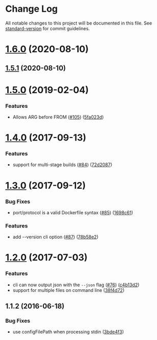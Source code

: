 # Change Log

All notable changes to this project will be documented in this file. See [standard-version](https://github.com/conventional-changelog/standard-version) for commit guidelines.

# [1.6.0](https://github.com/replicatedhq/dockerfilelint/compare/v1.5.1...v1.6.0) (2020-08-10)



## [1.5.1](https://github.com/replicatedhq/dockerfilelint/compare/v1.6.0...v1.5.1) (2020-08-10)



<a name="1.5.0"></a>
# [1.5.0](https://github.com/replicatedhq/dockerfilelint/compare/v1.4.0...v1.5.0) (2019-02-04)


### Features

* Allows ARG before FROM ([#105](https://github.com/replicatedhq/dockerfilelint/issues/105)) ([5fa023d](https://github.com/replicatedhq/dockerfilelint/commit/5fa023d))



<a name="1.4.0"></a>
# [1.4.0](https://github.com/replicatedhq/dockerfilelint/compare/v1.3.0...v1.4.0) (2017-09-13)


### Features

* support for multi-stage builds ([#84](https://github.com/replicatedhq/dockerfilelint/issues/84)) ([72d2087](https://github.com/replicatedhq/dockerfilelint/commit/72d2087))



<a name="1.3.0"></a>
# [1.3.0](https://github.com/replicatedhq/dockerfilelint/compare/v1.2.0...v1.3.0) (2017-09-12)


### Bug Fixes

* port/protocol is a valid Dockerfile syntax ([#85](https://github.com/replicatedhq/dockerfilelint/issues/85)) ([1698c61](https://github.com/replicatedhq/dockerfilelint/commit/1698c61))


### Features

* add --version cli option ([#87](https://github.com/replicatedhq/dockerfilelint/issues/87)) ([78b58e2](https://github.com/replicatedhq/dockerfilelint/commit/78b58e2))



<a name="1.2.0"></a>
# [1.2.0](https://github.com/replicatedhq/dockerfilelint/compare/v1.1.2...v1.2.0) (2017-07-03)


### Features

* cli can now output json with the `--json` flag ([#76](https://github.com/replicatedhq/dockerfilelint/issues/76)) ([c4b13d2](https://github.com/replicatedhq/dockerfilelint/commit/c4b13d2))
* support for multiple files on command line ([38f4d72](https://github.com/replicatedhq/dockerfilelint/commit/38f4d72))



<a name="1.1.2"></a>
## 1.1.2 (2016-06-18)


### Bug Fixes

* use configFilePath when processing stdin ([3bde4f3](https://github.com/replicatedhq/dockerfilelint/commit/3bde4f3))
